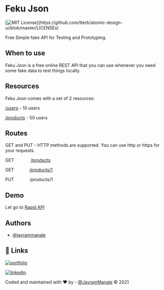 
# Feku Json

[![MIT License](https://img.shields.io/apm/l/atomic-design-ui.svg?)](https://github.com/tterb/atomic-design-ui/blob/master/LICENSEs)


Free Simple fake API for Testing and Prototyping.

## When to use
Feku Json is a free online REST API that you can use whenever you need some fake data to test things locally.

## Resources
Feku Json comes with a set of 2 resources:

[/users](https://fekujson.herokuapp.com/api/v1/users) - 10 users

[/products](https://fekujson.herokuapp.com/api/v1/products) - 50 users

## Routes
GET and PUT - HTTP methods are supported. You can use http or https for your requests.

GET    &emsp;&emsp; &emsp;    [/products](https://fekujson.herokuapp.com/api/v1/products)

GET    &emsp;&emsp;&emsp;    [/products/1](https://fekujson.herokuapp.com/api/v1/products/1)

PUT    &emsp;&emsp;&emsp;     /products/1

## Demo

Let go to [Rapid API](https://rapidapi.com/jaymanale29/api/feku-json1/)

## Authors

- [@jayrammanale](https://github.com/jaymanale)


## 🔗 Links
[![portfolio](https://img.shields.io/badge/my_portfolio-000?style=for-the-badge&logo=ko-fi&logoColor=white)](https://www.jayrammanale.com/)

[![linkedin](https://img.shields.io/badge/linkedin-0A66C2?style=for-the-badge&logo=linkedin&logoColor=white)](https://www.linkedin.com/in/jayram-manale/)


Coded and maintained with ❤️ by - [@JayramManale](https://www.jayrammanale.com/)
© 2021
